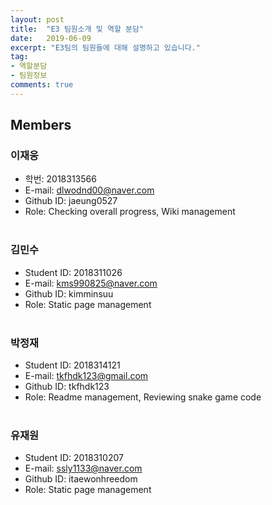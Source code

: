 ```yaml
---
layout: post
title:  "E3 팀원소개 및 역할 분담"
date:   2019-06-09
excerpt: "E3팀의 팀원들에 대해 설명하고 있습니다."
tag:
- 역할분담 
- 팀원정보
comments: true
---
```

## Members
### 이재웅 ###
- 학번: 2018313566<br>
- E-mail: dlwodnd00@naver.com<br>
- Github ID: jaeung0527
- Role: Checking overall progress, Wiki management
<br><br>
### 김민수 ###
- Student ID: 2018311026<br>
- E-mail: kms990825@naver.com<br>
- Github ID: kimminsuu
- Role: Static page management
<br><br>
### 박정재 ###
- Student ID: 2018314121<br>
- E-mail: tkfhdk123@gmail.com<br>
- Github ID: tkfhdk123
- Role: Readme management, Reviewing snake game code
<br><br>
### 유재원 ###
- Student ID: 2018310207<br>
- E-mail: ssly1133@naver.com<br>
- Github ID: itaewonhreedom
- Role: Static page management
<br><br>


